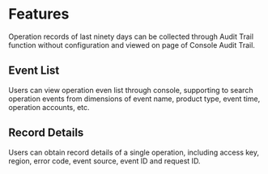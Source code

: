 # Features
Operation records of last ninety days can be collected through Audit Trail function without configuration and viewed on page of Console Audit Trail.

## Event List

Users can view operation even list through console, supporting to search operation events from dimensions of event name, product type, event time, operation accounts, etc.

## Record Details

Users can obtain record details of a single operation, including access key, region, error code, event source, event ID and request ID.
